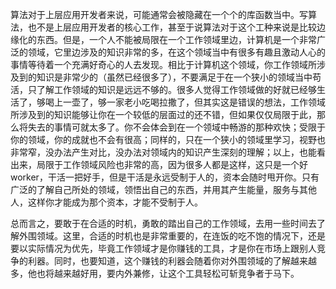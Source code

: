 算法对于上层应用开发者来说，可能通常会被隐藏在一个个的库函数当中。写算法，也不是上层应用开发者的核心工作，甚至于说算法对于这个工种来说是比较边缘化的东西。但是，一个人不能被局限在一个工作领域里边，计算机是一个非常广泛的领域，它里边涉及的知识非常的多，在这个领域当中有很多有趣且激动人心的事情等待着一个充满好奇心的人去发现。相比于计算机这个领域，你工作领域所涉及到的知识是非常少的（虽然已经很多了），不要满足于在一个狭小的领域当中苟活，只了解工作领域的知识是远远不够的。很多人觉得工作领域做的好就已经够生活了，够喝上一壶了，够一家老小吃喝拉撒了，但其实这是错误的想法，工作领域所涉及到的知识能够让你在一个较低的层面过的还不错，但如果仅仅局限于此，那么将失去的事情可就太多了。你不会体会到在一个领域中畅游的那种欢快；受限于你的领域，你的成就也不会有很高；同样的，只在一个狭小的领域里学习，视野也非常窄，没办法产生对比，没办法对领域内的知识产生深刻的理解；以上，也能看出来，局限于工作领域风险也非常的高，因为很多人都是这样，这只是一个好worker，干活一把好手，但是干活是永远受制于人的，资本会随时甩开你。只有广泛的了解自己所处的领域，领悟出自己的东西，并用其产生能量，服务与其他人，这样你才能成为那个资本，才能不受制于人。

总而言之，要敢于在合适的时机，勇敢的踏出自己的工作领域，去用一些时间去了解外围领域。这里，合适的时机也是非常重要的，在连饭的吃不饱的情况下，还是要以实际情况为优先，毕竟工作领域才是你赚钱的工具，才是你在市场上跟别人竞争的利器。同时，也要知道，这个赚钱的利器会随着你对外围领域的了解越来越多，他也将越来越好用，要内外兼修，让这个工具轻松可斩竞争者于马下。
